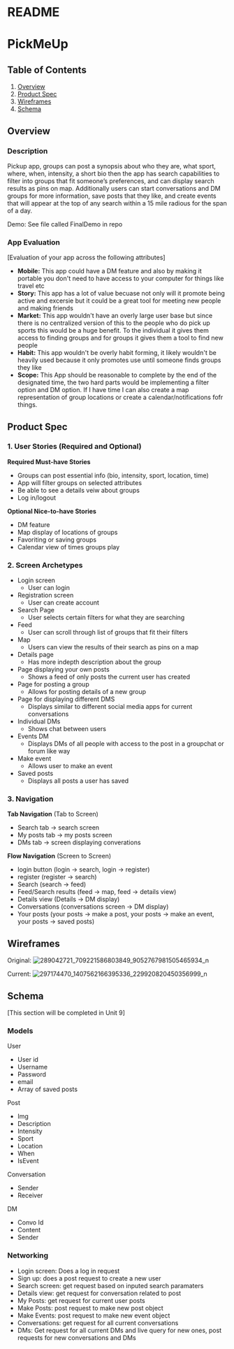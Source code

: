 README
===

# PickMeUp

## Table of Contents
1. [Overview](#Overview)
1. [Product Spec](#Product-Spec)
1. [Wireframes](#Wireframes)
2. [Schema](#Schema)

## Overview
### Description
Pickup app, groups can post a synopsis about who they are, what sport, where, when, intensity, a short bio then the app has search capabilities to filter into groups that fit someone’s preferences, and can display search results as pins on map. Additionally users can start conversations and DM groups for more information, save posts that they like, and create events that will appear at the top of any search within a 15 mile radious for the span of a day.

Demo: See file called FinalDemo in repo



### App Evaluation
[Evaluation of your app across the following attributes]
- **Mobile:**
This app could have a DM feature and also by making it portable you don't need to have access to your computer for things like travel etc
- **Story:**
This app has a lot of value becuase not only will it promote being active and excersie but it could be a great tool for meeting new people and making friends
- **Market:**
This app wouldn't have an overly large user base but since there is no centralized version of this to the people who do pick up sports this would be a huge benefit. To the individual it gives them access to finding groups and for groups it gives them a tool to find new people
- **Habit:**
This app wouldn't be overly habit forming, it likely wouldn't be heavily used because it only promotes use until someone finds groups they like
- **Scope:**
This App should be reasonable to complete by the end of the designated time, the two hard parts would be implementing a filter option and DM option. If I have time I can also create a map representation of group locations or create a calendar/notifications fofr things.

## Product Spec

### 1. User Stories (Required and Optional)

**Required Must-have Stories**

* Groups can post essential info (bio, intensity, sport, location, time)
* App will filter groups on selected attributes
* Be able to see a details veiw about groups
* Log in/logout

**Optional Nice-to-have Stories**

* DM feature
* Map display of locations of groups
* Favoriting or saving groups
* Calendar view of times groups play

### 2. Screen Archetypes

* Login screen
    * User can login
* Registration screen
    * User can create account
* Search Page
    * User selects certain filters for what they are searching
* Feed
    * User can scroll through list of groups that fit their filters
* Map
   *  Users can view the results of their search as pins on a map
* Details page
    * Has more indepth description about the group
* Page displaying your own posts
    * Shows a feed of only posts the current user has created
* Page for posting a group
    * Allows for posting details of a new group
* Page for displaying different DMS
    * Displays similar to different social media apps for current conversations
* Individual DMs
    * Shows chat between users
* Events DM
    * Displays DMs of all people with access to the post in a groupchat or forum like way
* Make event
   *  Allows user to make an event
*  Saved posts
   * Displays all posts a user has saved 

### 3. Navigation

**Tab Navigation** (Tab to Screen)

* Search tab -> search screen
* My posts tab -> my posts screen
* DMs tab -> screen displaying converations

**Flow Navigation** (Screen to Screen)

* login button (login -> search, login -> register)
* register (register -> search)
* Search (search -> feed)
* Feed/Search results (feed -> map, feed -> details view)
* Details view (Details -> DM display)
* Conversations (conversations screen -> DM display)
* Your posts (your posts -> make a post, your posts -> make an event, your posts -> saved posts)

## Wireframes
Original:
![289042721_709221586803849_9052767981505465934_n](https://user-images.githubusercontent.com/58635711/182743208-a8db9193-f662-43a6-b619-3b1f826869b0.jpg)

Current:
![297174470_1407562166395336_229920820450356999_n](https://user-images.githubusercontent.com/58635711/182908808-b593878e-a57e-41db-b066-f8f73ae0901f.jpg)

## Schema 
[This section will be completed in Unit 9]
### Models
User

* User id
* Username
* Password
* email
* Array of saved posts

Post

* Img
* Description
* Intensity
* Sport
* Location
* When
* IsEvent

Conversation

* Sender
* Receiver

DM

* Convo Id
* Content
* Sender

### Networking
- Login screen: Does a log in request
- Sign up: does a post request to create a new user
- Search screen: get request based on inputed search paramaters
- Details view: get request for conversation related to post
- My Posts: get request for current user posts
- Make Posts: post request to make new post object
- Make Events: post request to make new event object
- Conversations: get request for all current conversations
- DMs: Get request for all current DMs and live query for new ones, post requests for new conversations and DMs

